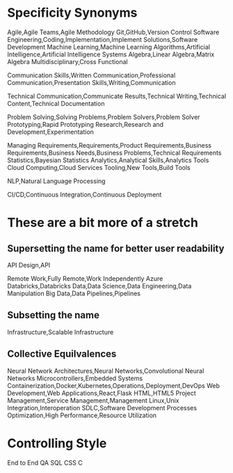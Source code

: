 # Specificity Synonyms
Agile,Agile Teams,Agile Methodology
Git,GitHub,Version Control
Software Engineering,Coding,Implementation,Implement Solutions,Software Development
Machine Learning,Machine Learning Algorithms,Artificial Intelligence,Artificial Intelligence Systems
Algebra,Linear Algebra,Matrix Algebra
Multidisciplinary,Cross Functional

Communication Skills,Written Communication,Professional Communication,Presentation Skills,Writing,Communication

Technical Communication,Communicate Results,Technical Writing,Technical Content,Technical Documentation

Problem Solving,Solving Problems,Problem Solvers,Problem Solver
Prototyping,Rapid Prototyping
Research,Research and Development,Experimentation

Managing Requirements,Requirements,Product Requirements,Business Requirements,Business Needs,Business Problems,Technical Requirements
Statistics,Bayesian Statistics
Analytics,Analytical Skills,Analytics Tools
Cloud Computing,Cloud Services
Tooling,New Tools,Build Tools

NLP,Natural Language Processing

CI/CD,Continuous Integration,Continuous Deployment

# These are a bit more of a stretch
## Supersetting the name for better user readability
API Design,API

Remote Work,Fully Remote,Work Independently
Azure Databricks,Databricks
Data,Data Science,Data Engineering,Data Manipulation
Big Data,Data Pipelines,Pipelines

## Subsetting the name
Infrastructure,Scalable Infrastructure

## Collective Equilvalences
Neural Network Architectures,Neural Networks,Convolutional Neural Networks
Microcontrollers,Embedded Systems
Containerization,Docker,Kubernetes,Operations,Deployment,DevOps
Web Development,Web Applications,React,Flask
HTML,HTML5
Project Management,Service Management,Management
Linux,Unix
Integration,Interoperation
SDLC,Software Development Processes
Optimization,High Performance,Resource Utilization

# Controlling Style
End to End
QA
SQL
CSS
C